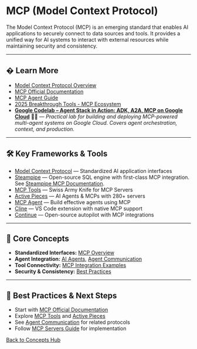 # MCP (Model Context Protocol)

The Model Context Protocol (MCP) is an emerging standard that enables AI applications to securely connect to data sources and tools. It provides a unified way for AI systems to interact with external resources while maintaining security and consistency.

---


## � Learn More

- [Model Context Protocol Overview](../reference/core-technologies.md#model-context-protocol-mcp)
- [MCP Official Documentation](https://modelcontextprotocol.io/)
- [MCP Agent Guide](../guides/mcp-servers.md)
- [2025 Breakthrough Tools - MCP Ecosystem](../tools/ai-tools-master-directory.md#model-context-protocol-mcp-ecosystem)
- **[Google Codelab – Agent Stack in Action: ADK, A2A, MCP on Google Cloud](https://codelabs.developers.google.com/instavibe-adk-multi-agents/instructions#0)** 🧑‍💻 — *Practical lab for building and deploying MCP-powered multi-agent systems on Google Cloud. Covers agent orchestration, context, and production.*

---


## 🛠️ Key Frameworks & Tools

- [Model Context Protocol](https://modelcontextprotocol.io/) — Standardized AI application interfaces
- [Steampipe](./steampipe.md) — Open-source SQL engine with first-class MCP integration. See [Steampipe MCP Documentation](https://steampipe.io/docs/query/mcp).
- [MCP Tools](https://github.com/f/mcptools) — Swiss Army Knife for MCP Servers
- [Active Pieces](https://github.com/activepieces/activepieces) — AI Agents & MCPs with 280+ servers
- [MCP Agent](https://github.com/lastmile-ai/mcp-agent) — Build effective agents using MCP
- [Cline](https://github.com/cline/cline) — VS Code extension with native MCP support
- [Continue](https://continue.dev/) — Open-source autopilot with MCP integrations

---

## 🧠 Core Concepts

- **Standardized Interfaces:** [MCP Overview](../reference/core-technologies.md#what-is-model-context-protocol)
- **Agent Integration:** [AI Agents](./ai-agents.md), [Agent Communication](./agent-communication.md)
- **Tool Connectivity:** [MCP Integration Examples](../reference/core-technologies.md#mcp-integration-examples)
- **Security & Consistency:** [Best Practices](../guides/best-practices.md)

---

## 🚀 Best Practices & Next Steps

- Start with [MCP Official Documentation](https://modelcontextprotocol.io/)
- Explore [MCP Tools](https://github.com/f/mcptools) and [Active Pieces](https://github.com/activepieces/activepieces)
- See [Agent Communication](./agent-communication.md) for related protocols
- Follow [MCP Servers Guide](../guides/mcp-servers.md) for implementation

[Back to Concepts Hub](./README.md)
